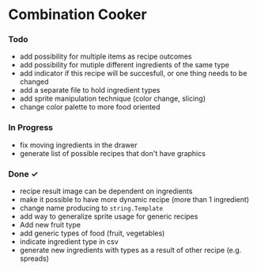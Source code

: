 # Combination Cooker

### Todo

- add possibility for multiple items as recipe outcomes
- add possibility for mutiple different ingredients of the same type
- add indicator if this recipe will be succesfull, or one thing needs to be changed
- add a separate file to hold ingredient types
- add sprite manipulation technique (color change, slicing)
- change color palette to more food oriented

### In Progress

- fix moving ingredients in the drawer
- generate list of possible recipes that don't have graphics

### Done ✓

- recipe result image can be dependent on ingredients
- make it possible to have more dynamic recipe (more than 1 ingredient)
- change name producing to `string.Template`
- add way to generalize sprite usage for generic recipes
- Add new fruit type
- add generic types of food (fruit, vegetables)
- indicate ingredient type in csv
- generate new ingredients with types as a result of other recipe (e.g. spreads)
